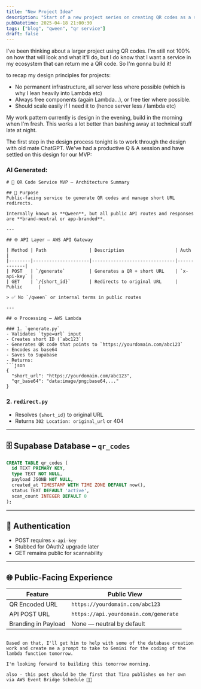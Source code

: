 ```yaml
---
title: "New Project Idea"
description: "Start of a new project series on creating QR codes as a service"
pubDatetime: 2025-04-18 21:00:30
tags: ["blog", "qween", "qr service"]
draft: false
---
```


I've been thinking about a larger project using QR codes. I'm still not 100% on how that will look and what it'll do, but I do know that I want a service in my ecosystem that can return me a QR  code. So I'm gonna build it!

to recap my design principles for projects:
- No permanent infrastructure, all server less where possible (which is why I lean heavily into Lambda etc)
- Always free components (again Lambda...), or free tier where possible. 
- Should scale easily if I need it to (hence server less / lambda etc)    

My work pattern currently is design in the evening, build in the morning when I'm fresh. This works a lot better than bashing away at technical stuff late at night. 

The first step in the design process tonight is to work through the design with old mate ChatGPT. We've had a productive Q & A session and have settled on this design for our MVP:

### AI Generated:

```
# 🧱 QR Code Service MVP – Architecture Summary

## 🎯 Purpose
Public-facing service to generate QR codes and manage short URL redirects.

Internally known as **Qween**, but all public API routes and responses are **brand-neutral or app-branded**.

---

## 🌐 API Layer – AWS API Gateway

| Method | Path                | Description                   | Auth        |
|--------|---------------------|-------------------------------|-------------|
| POST   | `/generate`         | Generates a QR + short URL    | `x-api-key` |
| GET    | `/{short_id}`       | Redirects to original URL     | Public      |

> ✅ No `/qween` or internal terms in public routes

---

## ⚙️ Processing – AWS Lambda

### 1. `generate.py`
- Validates `type=url` input
- Creates short ID (`abc123`)
- Generates QR code that points to `https://yourdomain.com/abc123`
- Encodes as base64
- Saves to Supabase
- Returns:
```json
{
  "short_url": "https://yourdomain.com/abc123",
  "qr_base64": "data:image/png;base64,..."
}
```

### 2. `redirect.py`
- Resolves `{short_id}` to original URL
- Returns `302 Location: original_url` or 404

---

## 🗄️ Supabase Database – `qr_codes`

```sql
CREATE TABLE qr_codes (
  id TEXT PRIMARY KEY,
  type TEXT NOT NULL,
  payload JSONB NOT NULL,
  created_at TIMESTAMP WITH TIME ZONE DEFAULT now(),
  status TEXT DEFAULT 'active',
  scan_count INTEGER DEFAULT 0
);
```

---

## 🔐 Authentication

- POST requires `x-api-key`
- Stubbed for OAuth2 upgrade later
- GET remains public for scannability

---

## 🌐 Public-Facing Experience

| Feature            | Public View                     |
|--------------------|---------------------------------|
| QR Encoded URL     | `https://yourdomain.com/abc123` |
| API POST URL       | `https://api.yourdomain.com/generate` |
| Branding in Payload | None — neutral by default       |

```

Based on that, I'll get him to help with some of the database creation work and create me a prompt to take to Gemini for the coding of the lambda function tomorrow. 

I'm looking forward to building this tomorrow morning.  

also - this post should be the first that Tina publishes on her own via AWS Event Bridge Schedule 🤞🏼